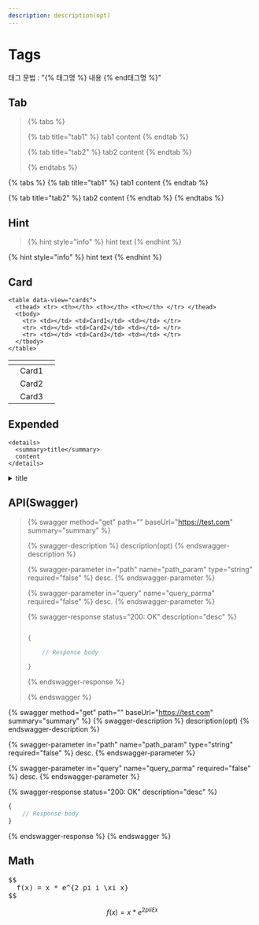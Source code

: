 ```yaml
---
description: description(opt)
---
```


# Tags

태그 문법 : "{&#37; 태그명 %} 내용 {&#37; end태그명 %}"


## Tab

> {&#37; tabs %}
> 
>   {&#37; tab title="tab1" %} tab1 content {&#37; endtab %}
>   
>   {&#37; tab title="tab2" %} tab2 content {&#37; endtab %}
>   
> {&#37; endtabs %}


{% tabs %}
{% tab title="tab1" %}
tab1 content
{% endtab %}

{% tab title="tab2" %}
tab2 content
{% endtab %}
{% endtabs %}

## Hint

> {&#37; hint style="info" %} hint text {&#37; endhint %}

{% hint style="info" %} hint text {% endhint %}

## Card

```
<table data-view="cards">
  <thead> <tr> <th></th> <th></th> <th></th> </tr> </thead>
  <tbody>
    <tr> <td></td> <td>Card1</td> <td></td> </tr>
    <tr> <td></td> <td>Card2</td> <td></td> </tr>
    <tr> <td></td> <td>Card3</td> <td></td> </tr>
  </tbody>
</table>
```

<table data-view="cards">
<thead> <tr> <th></th> <th></th> <th></th> </tr> </thead>
<tbody>
  <tr> <td></td> <td>Card1</td> <td></td> </tr>
  <tr> <td></td> <td>Card2</td> <td></td> </tr>
  <tr> <td></td> <td>Card3</td> <td></td> </tr>
</tbody>
</table>

## Expended

```
<details>
  <summary>title</summary>
  content
</details>
```

<details>
<summary>title</summary>
content
</details>

## API(Swagger)

> {&#37; swagger method="get" path="" baseUrl="https://test.com" summary="summary" %}
> 
> {&#37; swagger-description %} description(opt) {&#37; endswagger-description %}
> 
> {&#37; swagger-parameter in="path" name="path_param" type="string" required="false" %} desc. {&#37; endswagger-parameter %}
>
> {&#37; swagger-parameter in="query" name="query_parma" required="false" %} desc. {&#37; endswagger-parameter %}
> 
> 
> {&#37;  swagger-response status="200: OK" description="desc" %}
> 
> ```javascript
> 
> {
> 
>     // Response body
>     
> }
> 
> ```
> 
> {&#37; endswagger-response %}
> 
> {&#37; endswagger %}


{% swagger method="get" path="" baseUrl="https://test.com" summary="summary" %}
{% swagger-description %}
description(opt)
{% endswagger-description %}

{% swagger-parameter in="path" name="path_param" type="string" required="false" %}
desc.
{% endswagger-parameter %}

{% swagger-parameter in="query" name="query_parma" required="false" %}
desc.
{% endswagger-parameter %}

{% swagger-response status="200: OK" description="desc" %}
```javascript
{
    // Response body
}
```
{% endswagger-response %}
{% endswagger %}

## Math

<pre>
$$ 
  f(x) = x * e^{2 pi i \xi x} 
$$
</pre>

$$ f(x) = x * e^{2 pi i \xi x} $$
